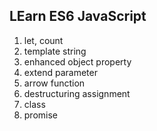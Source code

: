 ## LEarn ES6 JavaScript

1. let, count
2. template string
3. enhanced object property
4. extend parameter
5. arrow function
6. destructuring assignment
7. class
8. promise
